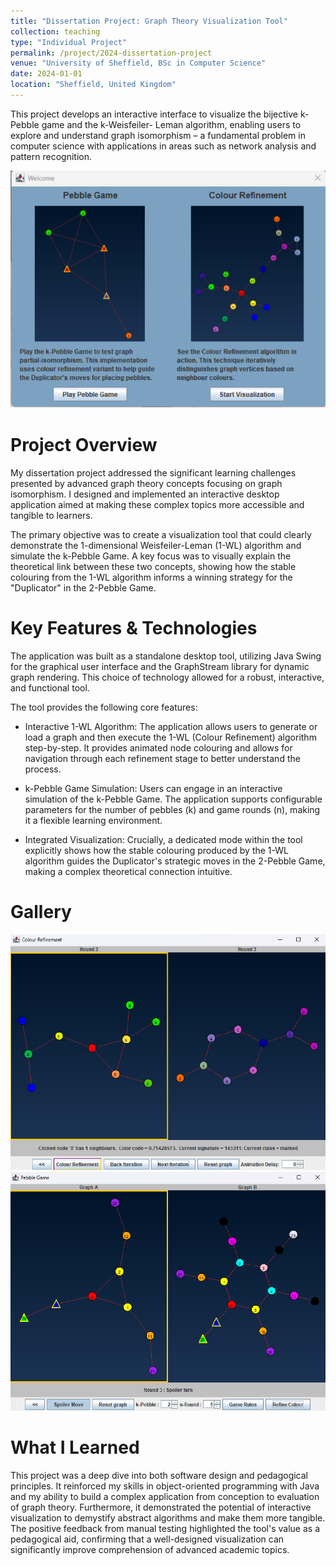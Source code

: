```yaml
---
title: "Dissertation Project: Graph Theory Visualization Tool"
collection: teaching
type: "Individual Project"
permalink: /project/2024-dissertation-project
venue: "University of Sheffield, BSc in Computer Science"
date: 2024-01-01
location: "Sheffield, United Kingdom"
---
```


This project develops an interactive interface to visualize the bijective k-Pebble game and the k-Weisfeiler- Leman algorithm, enabling users to explore and understand graph isomorphism – a fundamental problem in computer science with applications in areas such as network analysis and pattern recognition.

<img src="/images/dissertation-menu.png">

Project Overview
======
My dissertation project addressed the significant learning challenges presented by advanced graph theory concepts focusing on graph isomorphism. I designed and implemented an interactive desktop application aimed at making these complex topics more accessible and tangible to learners.

The primary objective was to create a visualization tool that could clearly demonstrate the 1-dimensional Weisfeiler-Leman (1-WL) algorithm and simulate the k-Pebble Game. A key focus was to visually explain the theoretical link between these two concepts, showing how the stable colouring from the 1-WL algorithm informs a winning strategy for the "Duplicator" in the 2-Pebble Game.

Key Features & Technologies
======
The application was built as a standalone desktop tool, utilizing Java Swing for the graphical user interface and the GraphStream library for dynamic graph rendering. This choice of technology allowed for a robust, interactive, and functional tool.

The tool provides the following core features:

* Interactive 1-WL Algorithm: The application allows users to generate or load a graph and then execute the 1-WL (Colour Refinement) algorithm step-by-step. It provides animated node colouring and allows for navigation through each refinement stage to better understand the process.

* k-Pebble Game Simulation: Users can engage in an interactive simulation of the k-Pebble Game. The application supports configurable parameters for the number of pebbles (k) and game rounds (n), making it a flexible learning environment.

* Integrated Visualization: Crucially, a dedicated mode within the tool explicitly shows how the stable colouring produced by the 1-WL algorithm guides the Duplicator's strategic moves in the 2-Pebble Game, making a complex theoretical connection intuitive.

Gallery
======
<img src="/images/dissertation-cr.png">

<img src="/images/dissertation-pebble.png">

What I Learned
======
This project was a deep dive into both software design and pedagogical principles. It reinforced my skills in object-oriented programming with Java and my ability to build a complex application from conception to evaluation of graph theory. Furthermore, it demonstrated the potential of interactive visualization to demystify abstract algorithms and make them more tangible. The positive feedback from manual testing highlighted the tool's value as a pedagogical aid, confirming that a well-designed visualization can significantly improve comprehension of advanced academic topics.